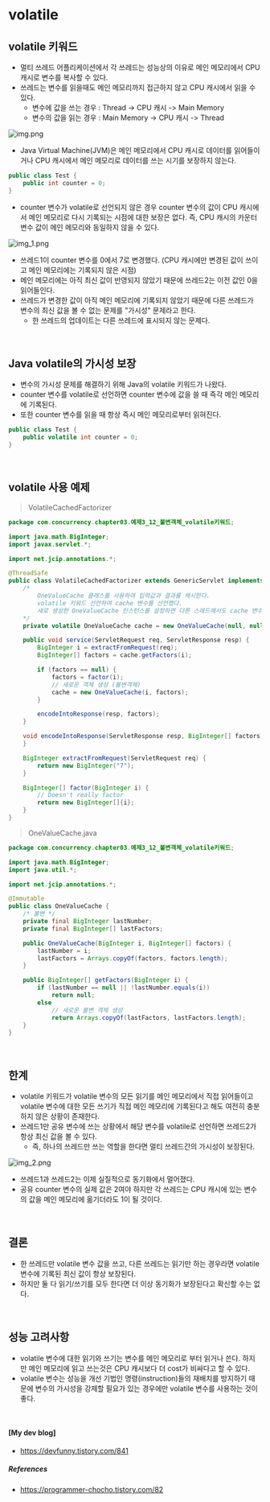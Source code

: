 # volatile

## volatile 키워드
- 멀티 쓰레드 어플리케이션에서 각 쓰레드는 성능상의 이유로 메인 메모리에서 CPU 캐시로 변수를 복사할 수 있다.
- 쓰레드는 변수를 읽을때도 메인 메모리까지 접근하지 않고 CPU 캐시에서 읽을 수 있다.
  - 변수에 값을 쓰는 경우 : Thread -> CPU 캐시 -> Main Memory
  - 변수의 값을 읽는 경우 : Main Memory -> CPU 캐시 -> Thread

![img.png](../_image/parallel_006_1.png)

- Java Virtual Machine(JVM)은 메인 메모리에서 CPU 캐시로 데이터를 읽어들이거나 CPU 캐시에서 메인 메모리로 데이터를 쓰는 시기를 보장하지 않는다.
```java
public class Test {
    public int counter = 0;
}
```
- counter 변수가 volatile로 선언되지 않은 경우 counter 변수의 값이 CPU 캐시에서 메인 메모리로 다시 기록되는 시점에 대한 보장은 없다. 즉, CPU 캐시의 카운터 변수 값이 메인 메모리와 동일하지 않을 수 있다.

![img_1.png](../_image/parallel_006_2.png)

- 쓰레드1이 counter 변수를 0에서 7로 변경했다. (CPU 캐시에만 변경된 값이 쓰이고 메인 메모리에는 기록되지 않은 시점)
- 메인 메모리에는 아직 최신 값이 반영되지 않았기 때문에 쓰레드2는 이전 값인 0을 읽어들인다.
- 쓰레드가 변경한 값이 아직 메인 메모리에 기록되지 않았기 때문에 다른 쓰레드가 변수의 최신 값을 볼 수 없는 문제를 "가시성" 문제라고 한다. 
  - 한 쓰레드의 업데이트는 다른 쓰레드에 표시되지 않는 문제다.

<br/>

## Java volatile의 가시성 보장

- 변수의 가시성 문제를 해결하기 위해 Java의 volatile 키워드가 나왔다. 
- counter 변수를 volatile로 선언하면 counter 변수에 값을 쓸 때 즉각 메인 메모리에 기록된다. 
- 또한 counter 변수를 읽을 때 항상 즉시 메인 메모리로부터 읽혀진다.

```java
public class Test {
    public volatile int counter = 0;
}
```

<br/>

## volatile 사용 예제

> VolatileCachedFactorizer
```java
package com.concurrency.chapter03.예제3_12_불변객체_volatile키워드;

import java.math.BigInteger;
import javax.servlet.*;

import net.jcip.annotations.*;

@ThreadSafe
public class VolatileCachedFactorizer extends GenericServlet implements Servlet {
    /*
        OneValueCache 클래스를 사용하여 입력값과 결과를 캐시한다.
        volatile 키워드 선언하여 cache 변수를 선언했다.
        새로 생성한 OneValueCache 인스턴스를 설정하면 다른 스레드에서도 cache 변수에 설정된 새로운 값을 즉시 사용할 수 있다.
    */
    private volatile OneValueCache cache = new OneValueCache(null, null);

    public void service(ServletRequest req, ServletResponse resp) {
        BigInteger i = extractFromRequest(req);
        BigInteger[] factors = cache.getFactors(i);

        if (factors == null) {
            factors = factor(i);
            // 새로운 객체 생성 (불변객체)
            cache = new OneValueCache(i, factors);
        }

        encodeIntoResponse(resp, factors);
    }

    void encodeIntoResponse(ServletResponse resp, BigInteger[] factors) {
    }

    BigInteger extractFromRequest(ServletRequest req) {
        return new BigInteger("7");
    }

    BigInteger[] factor(BigInteger i) {
        // Doesn't really factor
        return new BigInteger[]{i};
    }
}
```

> OneValueCache.java
```java
package com.concurrency.chapter03.예제3_12_불변객체_volatile키워드;

import java.math.BigInteger;
import java.util.*;

import net.jcip.annotations.*;

@Immutable
public class OneValueCache {
    /* 불변 */
    private final BigInteger lastNumber;
    private final BigInteger[] lastFactors;

    public OneValueCache(BigInteger i, BigInteger[] factors) {
        lastNumber = i;
        lastFactors = Arrays.copyOf(factors, factors.length);
    }

    public BigInteger[] getFactors(BigInteger i) {
        if (lastNumber == null || !lastNumber.equals(i))
            return null;
        else
            // 새로운 불변 객체 생성
            return Arrays.copyOf(lastFactors, lastFactors.length);
    }
}
```

<br/>

## 한계 

- volatile 키워드가 volatile 변수의 모든 읽기를 메인 메모리에서 직접 읽어들이고 volatile 변수에 대한 모든 쓰기가 직접 메인 메모리에 기록된다고 해도 여전히 충분하지 않은 상황이 존재한다.
- 쓰레드1만 공유 변수에 쓰는 상황에서 해당 변수를 volatile로 선언하면 쓰레드2가 항상 최신 값을 볼 수 있다.
  - 즉, 하나의 쓰레드만 쓰는 역할을 한다면 멀티 쓰레드간의 가시성이 보장된다.

![img_2.png](../_image/parallel_006_3.png)

- 쓰레드1과 쓰레드2는 이제 실질적으로 동기화에서 멀어졌다. 
- 공유 counter 변수의 실제 값은 2여야 하지만 각 쓰레드는 CPU 캐시에 있는 변수의 값을 메인 메모리에 옮기더라도 1이 될 것이다.

<br/>

## 결론

- 한 쓰레드만 volatile 변수 값을 쓰고, 다른 쓰레드는 읽기만 하는 경우라면 volatile 변수에 기록된 최신 값이 항상 보장된다. 
- 하지만 둘 다 읽기/쓰기를 모두 한다면 더 이상 동기화가 보장된다고 확신할 수는 없다.

<br/>

## 성능 고려사항

- volatile 변수에 대한 읽기와 쓰기는 변수를 메인 메모리로 부터 읽거나 쓴다. 하지만 메인 메모리에 읽고 쓰는것은 CPU 캐시보다 더 cost가 비싸다고 할 수 있다.
- volatile 변수는 성능을 개선 기법인 명령(instruction)들의 재배치를 방지하기 때문에 변수의 가시성을 강제할 필요가 있는 경우에만 volatile 변수를 사용하는 것이 좋다.

<br/>

#### [My dev blog]
- https://devfunny.tistory.com/841

##### References
- https://programmer-chocho.tistory.com/82

